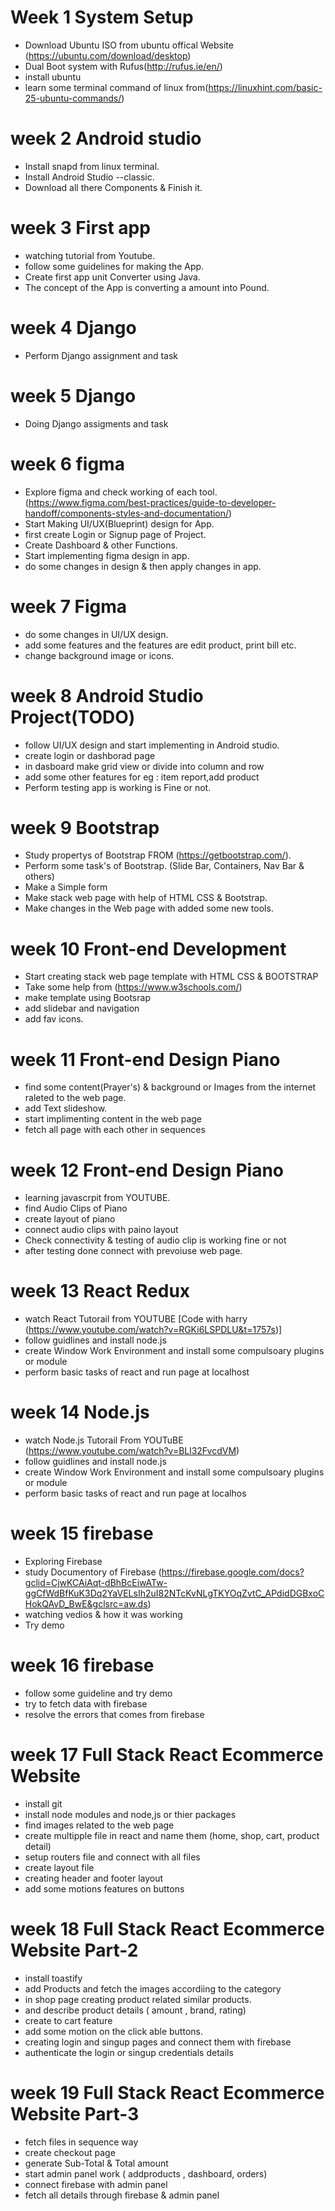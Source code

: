 # Week 1 System Setup
* Download Ubuntu ISO from ubuntu  offical Website (https://ubuntu.com/download/desktop)
* Dual Boot system  with  Rufus(http://rufus.ie/en/)
* install ubuntu
* learn some terminal command of linux from(https://linuxhint.com/basic-25-ubuntu-commands/)

# week 2 Android studio
* Install snapd from linux terminal.
* Install Android Studio --classic.
* Download all there Components & Finish it.

# week 3 First app 
*  watching tutorial from Youtube.
*  follow some guidelines for making the App.
*  Create first app unit Converter using Java.
*  The concept of the App is converting a amount into Pound.

# week 4 Django
*  Perform Django assignment and task

# week 5 Django
* Doing Django assigments and task

# week 6 figma
* Explore figma and check working of each tool. (https://www.figma.com/best-practices/guide-to-developer-handoff/components-styles-and-documentation/)
* Start Making UI/UX(Blueprint) design for App.
* first create Login or Signup page of Project.
* Create Dashboard & other Functions.
* Start implementing figma design in app.
* do some changes in design & then apply changes in app.

# week 7 Figma
* do some changes in UI/UX design.
* add some features and the features are edit  product, print bill  etc.
* change background image or icons. 

# week 8 Android Studio Project(TODO)
* follow UI/UX design and start implementing in Android studio.
*  create login or dashborad page
*  in dasboard make grid view or divide into column and row
*  add some other features for eg : item report,add product 
*  Perform testing app is working is Fine or not.

# week 9 Bootstrap
* Study  propertys of Bootstrap FROM (https://getbootstrap.com/).
* Perform some task's of Bootstrap. (Slide Bar, Containers, Nav Bar & others)
* Make a Simple form
* Make stack web page with help of HTML CSS & Bootstrap.
* Make changes in the Web page with added some new tools.

# week 10 Front-end Development
* Start creating stack web page template with HTML CSS & BOOTSTRAP
* Take some help from (https://www.w3schools.com/)
* make template using Bootsrap
* add slidebar and navigation
* add fav icons.


# week 11  Front-end Design Piano
* find some content(Prayer's) & background or Images from the internet raleted to the web page.
* add  Text slideshow.
* start implimenting content in the web page
* fetch all page with each other in sequences

# week 12 Front-end Design Piano
*  learning javascrpit from YOUTUBE.
* find Audio Clips of Piano 
* create layout of piano
* connect audio clips with paino layout
* Check connectivity & testing of audio clip is working fine or not
* after testing done connect with prevoiuse web page.
 
# week 13 React Redux
* watch React Tutorail from YOUTUBE [Code with harry (https://www.youtube.com/watch?v=RGKi6LSPDLU&t=1757s)]
* follow guidlines and install node.js
* create Window Work Environment and install some compulsoary plugins or module
* perform basic tasks of react and run page at localhost

# week 14 Node.js
* watch Node.js Tutorail From YOUTuBE (https://www.youtube.com/watch?v=BLl32FvcdVM)
*  follow guidlines and install node.js
* create Window Work Environment and install some compulsoary plugins or module
* perform basic tasks of react and run page at localhos

# week 15  firebase
* Exploring Firebase 
* study Documentory of Firebase (https://firebase.google.com/docs?gclid=CjwKCAiAqt-dBhBcEiwATw-ggCfWdBfKuK3Dq2YaVELsIh2uI82NTcKvNLgTKYOqZvtC_APdidDGBxoCHokQAvD_BwE&gclsrc=aw.ds)
* watching vedios & how it was working
* Try demo 

# week 16 firebase
* follow some guideline and try demo  
* try to fetch data with firebase
* resolve the errors that comes from firebase

# week 17  Full Stack React Ecommerce Website
* install git
* install node modules and  node,js or thier packages
* find  images related to the web page
* create multipple file in react and name them (home, shop, cart, product detail) 
* setup routers file and connect with all files
* create layout file
* creating header and footer layout
* add some motions features on buttons

# week 18 Full Stack React Ecommerce Website Part-2
* install toastify
* add Products and fetch the images accordiing to the category
* in shop page creating product related similar products.
* and describe product details ( amount , brand, rating)
* create to cart feature 
* add some motion on the click able buttons.
* creating login and singup pages and connect them with firebase
* authenticate the login or singup credentials details

# week 19 Full Stack React Ecommerce Website Part-3
* fetch files in sequence way
*  create checkout page 
*  generate Sub-Total & Total amount 
*  start admin panel work ( addproducts , dashboard, orders)
*  connect firebase with admin panel
*  fetch all details through firebase & admin panel  




